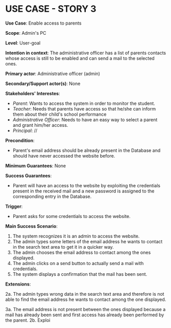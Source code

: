 # USE CASE - STORY 3

**Use Case**: Enable access to parents

**Scope**: Admin's PC

**Level**: User-goal

**Intention in context**: The administrative officer has a list of parents contacts whose access is still to be enabled and can send a mail to the selected ones.

**Primary actor**: Administrative officer (admin)

**Secondary/Support actor(s)**: None

**Stakeholders' Interestes**: 

- _Parent_: Wants to access the system in order to monitor the student.
- _Teacher_: Needs that parents have access so that he/she can inform them about their child's school performance
- _Administrative Officer_: Needs to have an easy way to select a parent and grant him/her access.
- _Principal_: //

**Precondition**:

- Parent's email address should be already present in the Database and should have never accessed the website before.

**Minimum Guarantees**: None

**Success Guarantees**: 

- Parent will have an access to the website by exploiting the credentials present in the received mail and a new password is assigned to the corresponding entry in the Database.

**Trigger**:

- Parent asks for some credentials to access the website.

**Main Success Scenario**:

1. The system recognizes it is an admin to access the website. 
2. The admin types some letters of the email address he wants to contact in the search text area to get it in a quicker way.
3. The admin chooses the email address to contact among the ones displayed.
4. The admin clicks on a send button to actually send a mail with credentials.
5. The system displays a confirmation that the mail has been sent.

**Extensions**:

2a. The admin types wrong data in the search text area and therefore is not able to find the email address he wants to contact among the one displayed. 

3a. The email address is not present between the ones displayed because a mail has already been sent and first access has already been performed by the parent.
2b. Exploi

